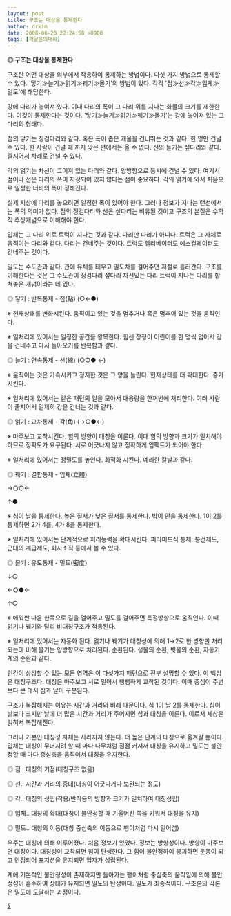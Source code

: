 ```yaml
---
layout: post
title: 구조는 대상을 통제한다
author: drkim
date: 2008-06-20 22:24:58 +0900
tags: [깨달음의대화]
---
```

**◎ 구조는 대상을 통제한다**

구조란 어떤 대상을 외부에서 작용하여 통제하는 방법이다. 다섯 가지 방법으로 통제할 수 있다. '닿기≫늘기≫얽기≫꿰기≫몰기'의 방법이 있다. 각각 '점≫선≫각≫입체≫밀도'에 해당한다. 

강에 다리가 놓여져 있다. 이때 다리의 폭이 그 다리 위를 지나는 화물의 크기를 제한한다. 이것이 통제한다는 것이다. '닿기≫늘기≫얽기≫꿰기≫몰기'는 강에 놓여져 있는 그 다리의 형태다.

점의 닿기는 징검다리와 같다. 혹은 폭이 좁은 개울을 건너뛰는 것과 같다. 한 명만 건널 수 있다. 한 사람이 건널 때 까지 맞은 편에서는 올 수 없다. 선의 늘기는 섶다리와 같다. 줄지어서 차례로 건널 수 있다.

각의 얽기는 차선이 그어져 있는 다리와 같다. 양방향으로 동시에 건널 수 있다. 여기서 점이나 선은 다리의 폭이 지정되어 있지 않다는 점이 중요하다. 각의 얽기에 와서 처음으로 일정한 너비의 폭이 정해진다. 

실제 지상에 다리를 놓으려면 일정한 폭이 있어야 한다. 그러나 정보가 지나는 랜선에서는 폭의 의미가 없다. 점의 징검다리와 선은 섶다리는 비유된 것이고 구조의 본질은 수학적 추상개념으로 이해해야 한다. 

입체는 그 다리 위로 트럭이 지나는 것과 같다. 다리만 다리가 아니다. 트럭은 그 자체로 움직이는 다리와 같다. 다리는 건네주는 것이다. 트럭도 엘리베이터도 에스컬레이터도 건네주는 것이다. 

밀도는 수도관과 같다. 관에 유체를 태우고 밀도차를 걸어주면 저절로 흘러간다. 구조를 이해한다는 것은 그 수도관이 징검다리 섶다리 차선있는 다리 트럭이 지나는 다리를 합쳐놓은 개념이라는 데 있다.

◎ 닿기 : 반복통제 - 점(點) (○←●)

※ 현재상태를 변화시킨다. 움직이고 있는 것을 멈추거나 혹은 멈추어 있는 것을 움직인다. 

※ 일처리에 있어서는 일정한 공간을 왕복한다. 힘센 장정이 어린이를 한 명씩 업어서 강을 건네주고 다시 돌아오기를 반복함과 같다. 

◎ 늘기 : 연속통제 - 선(線) (○○● ←) 

※ 움직이는 것은 가속시키고 정지한 것은 그 양을 늘린다. 현재상태를 더 확대한다. 증가시킨다. 

※ 일처리에 있어서는 같은 패턴의 일을 모아서 대용량을 한꺼번에 처리한다. 여러 사람이 줄지어서 일제히 강을 건너는 것과 같다. 

◎ 얽기 : 교차통제 - 각(角) (→○●←) 

※ 마주보고 교착시킨다. 힘의 방향이 대칭을 이룬다. 이때 힘의 방향과 크기가 일치해야 하므로 정확도가 요구된다. 서로 어긋나지 않고 정확하게 임팩트가 되어야 한다. 

※ 일처리에 있어서는 정밀도를 높인다. 최적화 시킨다. 예리한 칼날과 같다. 

◎ 꿰기 : 결합통제 - 입체(立體) 

→○○←

↑●

※ 심이 날을 통제한다. 높은 질서가 낮은 질서를 통제한다. 밖이 안을 통제한다. 1이 2를 통제하면 2가 4를, 4가 8을 통제한다. 

※ 일처리에 있어서는 단계적으로 처리능력을 확대시킨다. 피라미드식 통제, 봉건제도, 군대의 계급제도, 회사소직 등에서 볼 수 있다.

◎ 몰기 : 유도통제 - 밀도(密度) 

↓○

←○●← 

↑○

※ 에워싼 다음 한쪽으로 길을 열어주고 밀도를 걸어주면 특정방향으로 움직인다. 이때 얽기나 꿰기와 달리 비대칭구조가 적용된다. 

※ 일처리에 있어서는 자동화 된다. 얽기나 꿰기가 대칭성에 의해 1→2로 한 방향만 처리되는데 비해 몰기는 양방향으로 처리된다. 순환된다. 생물의 순환, 빗물의 순환, 자동기계의 순환과 같다. 

인간이 상상할 수 있는 모든 영역은 이 다섯가지 패턴으로 전부 설명할 수 있다. 이 핵심은 대칭구조다. 대칭은 마주보고 서로 밀어서 팽팽하게 교착된 것이다. 이때 중심이 주변보다 큰 데서 심과 날이 구분된다. 

구조가 복잡해지는 이유는 시간과 거리의 비례 때문이다. 심 1이 날 2를 통제한다. 심이 날보다 크지만 날에 더 많은 시간과 거리가 주어지면 심과 대칭을 이룬다. 이로서 세상은 얽혀서 복잡해진다. 

그러나 기본인 대칭성 자체는 사라지지 않는다. 더 높은 단계의 대칭으로 옮겨갈 뿐이다. 입체는 대칭이 무너지려 할 때 마다 나무처럼 점점 커져서 대칭을 유지하고 밀도는 불안정할 때 마다 중심축을 움직여서 대칭을 유지한다. 

◎ 점.. 대칭의 기점(대칭구조 없음)

◎ 선.. 시간과 거리의 증대(대칭이 어긋나거나 보완되는 정도)

◎ 각.. 대칭의 성립(작용/반작용의 방향과 크기가 일치하여 대칭성립) 

◎ 입체.. 대칭의 확대(대칭이 불안정할 때 기울어진 쪽을 키워서 대칭을 유지) 

◎ 밀도.. 대칭의 이동(대칭 중심축의 이동으로 팽이처럼 다시 일어섬)

우주는 대칭에 의해 이루어졌다. 처음 정보가 있었다. 정보는 방향성이다. 방향이 마주보면 대칭이다. 대칭성이 교착되면 힘이 탄생한다. 그 힘이 불안정하여 붕괴하면 운동이 되고 안정되어 포지션을 유지되면 입자가 성립된다. 

계에 기본적인 불안정성이 존재하지만 돌아가는 팽이처럼 중심축의 움직임에 의해 불안정성이 흡수하여 상태가 유지되면 밀도의 탄생이다. 밀도가 최종적이다. 구조론의 각론은 밀도에 도달하는 과정이다. 



∑